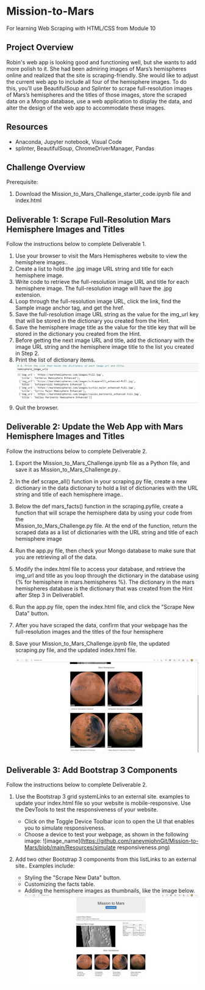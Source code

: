 # Mission-to-Mars
For learning Web Scraping with HTML/CSS from Module 10

## Project Overview
Robin's web app is looking good and functioning well, but she wants to add more polish to it. She had been admiring images of Mars’s hemispheres online and realized that the site is scraping-friendly. She would like to adjust the current web app to include all four of the hemisphere images. To do this, you’ll use BeautifulSoup and Splinter to scrape full-resolution images of Mars’s hemispheres and the titles of those images, store the scraped data on a Mongo database, use a web application to display the data, and alter the design of the web app to accommodate these images.

## Resources
- Anaconda, Jupyter notebook, Visual Code
- splinter, BeautifulSoup, ChromeDriverManager, Pandas

## Challenge Overview
Prerequisite:
1.  Download the Mission_to_Mars_Challenge_starter_code.ipynb file and index.html


## Deliverable 1:  Scrape Full-Resolution Mars Hemisphere Images and Titles

Follow the instructions below to complete Deliverable 1.

1.  Use your browser to visit the Mars Hemispheres website to view the hemisphere images..
2.  Create a list to hold the .jpg image URL string and title for each hemisphere image.
3.  Write code to retrieve the full-resolution image URL and title for each hemisphere image. The full-resolution image will have the .jpg extension.
4.  Loop through the full-resolution image URL, click the link, find the Sample image anchor tag, and get the href.
5.  Save the full-resolution image URL string as the value for the img_url key that will be stored in the dictionary you created from the Hint.
6.  Save the hemisphere image title as the value for the title key that will be stored in the dictionary you created from the Hint.
7.  Before getting the next image URL and title, add the dictionary with the image URL string and the hemisphere image title to the list you created in Step 2.
8.  Print the list of dictionary items.
    ![image_name](https://github.com/raneymjohnGit/Mission-to-Mars/blob/main/Resources/hemisphere_image_url.png)
9.  Quit the browser.


## Deliverable 2: Update the Web App with Mars Hemisphere Images and Titles

Follow the instructions below to complete Deliverable 2.

1.  Export the Mission_to_Mars_Challenge.ipynb file as a Python file, and save it as Mission_to_Mars_Challenge.py..
2.  In the def scrape_all() function in your scraping.py file, create a new dictionary in the data dictionary to hold a list of dictionaries with the URL string and 
    title of each hemisphere image..
3.  Below the def mars_facts() function in the scraping.pyfile, create a function that will scrape the hemisphere data by using your code from the              
    Mission_to_Mars_Challenge.py file. At the end of the function, return the scraped data as a list of dictionaries with the URL string and title of each hemisphere image
4.  Run the app.py file, then check your Mongo database to make sure that you are retrieving all of the data.
5.  Modify the index.html file to access your database, and retrieve the img_url and title as you loop through the dictionary in the database using {% for 
    hemisphere in mars.hemispheres %}. The dictionary in the mars hemispheres database is the dictionary that was created from the Hint after Step 3 in Deliverable1.
6.  Run the app.py file, open the index.html file, and click the "Scrape New Data" button.
7.  After you have scraped the data, confirm that your webpage has the full-resolution images and the titles of the four hemisphere
8.  Save your Mission_to_Mars_Challenge.ipynb file, the updated scraping.py file, and the updated index.html file.

    ![image_name](https://github.com/raneymjohnGit/Mission-to-Mars/blob/main/Resources/Mars_Hemispheres1.png)


## Deliverable 3: Add Bootstrap 3 Components

Follow the instructions below to complete Deliverable 2.

1.  Use the Bootstrap 3 grid systemLinks to an external site. examples to update your index.html file so your website is mobile-responsive. Use the DevTools to test 
    the responsiveness of your website.
    -   Click on the Toggle Device Toolbar icon to open the UI that enables you to simulate responsiveness.
    -   Choose a device to test your webpage, as shown in the following image:
        ![image_name](https://github.com/raneymjohnGit/Mission-to-Mars/blob/main/Resources/simulate responsiveness.png)

2.  Add two other Bootstrap 3 components from this listLinks to an external site.. Examples include:
    -   Styling the "Scrape New Data" button.
    -   Customizing the facts table.
    -   Adding the hemisphere images as thumbnails, like the image below.
        ![image_name](https://github.com/raneymjohnGit/Mission-to-Mars/blob/main/Resources/Mars_Hemispheres2.png)
